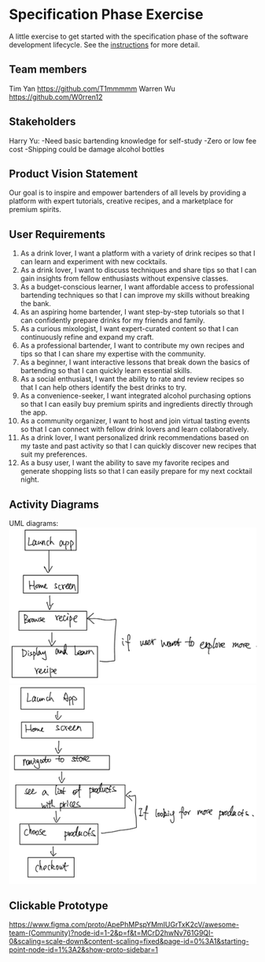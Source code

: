 # Specification Phase Exercise

A little exercise to get started with the specification phase of the software development lifecycle. See the [instructions](instructions.md) for more detail.

## Team members
Tim Yan https://github.com/T1mmmmm
Warren Wu https://github.com/W0rren12

## Stakeholders
Harry Yu:
-Need basic bartending knowledge for self-study
-Zero or low fee cost
-Shipping could be damage alcohol bottles

## Product Vision Statement
Our goal is to inspire and empower bartenders of all levels by providing a platform with expert tutorials, creative recipes, and a marketplace for premium spirits.

## User Requirements
1. As a drink lover, I want a platform with a variety of drink recipes so that I can learn and experiment with new cocktails.
2. As a drink lover, I want to discuss techniques and share tips so that I can gain insights from fellow enthusiasts without expensive classes.
3. As a budget-conscious learner, I want affordable access to professional bartending techniques so that I can improve my skills without breaking the bank.
4. As an aspiring home bartender, I want step-by-step tutorials so that I can confidently prepare drinks for my friends and family.
5. As a curious mixologist, I want expert-curated content so that I can continuously refine and expand my craft.
6. As a professional bartender, I want to contribute my own recipes and tips so that I can share my expertise with the community.
7. As a beginner, I want interactive lessons that break down the basics of bartending so that I can quickly learn essential skills.
8. As a social enthusiast, I want the ability to rate and review recipes so that I can help others identify the best drinks to try.
9. As a convenience-seeker, I want integrated alcohol purchasing options so that I can easily buy premium spirits and ingredients directly through the app.
10. As a community organizer, I want to host and join virtual tasting events so that I can connect with fellow drink lovers and learn collaboratively.
11. As a drink lover, I want personalized drink recommendations based on my taste and past activity so that I can quickly discover new recipes that suit my preferences.
12. As a busy user, I want the ability to save my favorite recipes and generate shopping lists so that I can easily prepare for my next cocktail night.

## Activity Diagrams
UML diagrams:
![As a drink lover, I want a platform with a variety of drink recipes so that I can learn and experiment with new cocktails.](IMG_0514.jpg)
![As a convenience-seeker, I want integrated alcohol purchasing options so that I can easily buy premium spirits and ingredients directly through the app.](IMG_0515.jpg)

## Clickable Prototype
https://www.figma.com/proto/ApePhMPspYMmIUGrTxK2cV/awesome-team-(Community)?node-id=1-2&p=f&t=MCrD2hwNv761G9QI-0&scaling=scale-down&content-scaling=fixed&page-id=0%3A1&starting-point-node-id=1%3A2&show-proto-sidebar=1